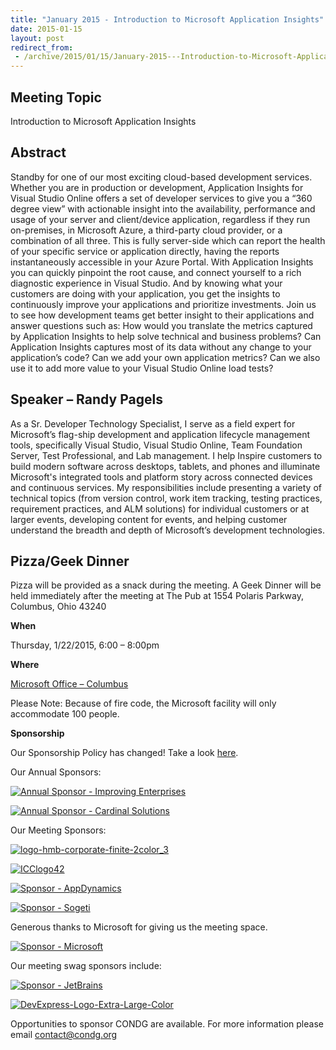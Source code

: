 ```yaml
---
title: "January 2015 - Introduction to Microsoft Application Insights"
date: 2015-01-15
layout: post
redirect_from:
 - /archive/2015/01/15/January-2015---Introduction-to-Microsoft-Application-Insights.aspx
---
```


## Meeting Topic

Introduction to Microsoft Application Insights

## Abstract

Standby for one of our most exciting cloud-based development services. Whether you are in production or development, Application Insights for Visual Studio Online offers a set of developer services to give you a “360 degree view” with actionable insight into the availability, performance and usage of your server and client/device application, regardless if they run on-premises, in Microsoft Azure, a third-party cloud provider, or a combination of all three. This is fully server-side which can report the health of your specific service or application directly, having the reports instantaneously accessible in your Azure Portal. With Application Insights you can quickly pinpoint the root cause, and connect yourself to a rich diagnostic experience in Visual Studio. And by knowing what your customers are doing with your application, you get the insights to continuously improve your applications and prioritize investments. Join us to see how development teams get better insight to their applications and answer questions such as: How would you translate the metrics captured by Application Insights to help solve technical and business problems? Can Application Insights captures most of its data without any change to your application’s code? Can we add your own application metrics? Can we also use it to add more value to your Visual Studio Online load tests?

## Speaker – Randy Pagels

As a Sr. Developer Technology Specialist, I serve as a field expert for Microsoft’s flag-ship development and application lifecycle management tools, specifically Visual Studio, Visual Studio Online, Team Foundation Server, Test Professional, and Lab management. I help Inspire customers to build modern software across desktops, tablets, and phones and illuminate Microsoft's integrated tools and platform story across connected devices and continuous services. My responsibilities include presenting a variety of technical topics (from version control, work item tracking, testing practices, requirement practices, and ALM solutions) for individual customers or at larger events, developing content for events, and helping customer understand the breadth and depth of Microsoft’s development technologies.

## Pizza/Geek Dinner

Pizza will be provided as a snack during the meeting. A Geek Dinner will be held immediately after the meeting at The Pub at 1554 Polaris Parkway,      
Columbus, Ohio 43240

**When**

Thursday, 1/22/2015, 6:00 – 8:00pm

**Where**

[Microsoft Office – Columbus](http://maps.google.com/maps?f=q&amp;hl=en&amp;q=8800+Lyra+Dr.+Columbus,+OH+43240&amp;om=1)

Please Note: Because of fire code, the Microsoft facility will only accommodate 100 people.

**Sponsorship**

Our Sponsorship Policy has changed! Take a look [here](http://www.condg.org/documents/Sponsorship%20Policy.pdf).

Our Annual Sponsors:

[![Annual Sponsor - Improving Enterprises](http://condg.org/images/condg_org/Windows-Live-Writer/January-2013-Meeting-Announcement--_DBCD/clip_image0013_836cae65-6416-43f8-9634-cdf52c5f00a8.jpg "Annual Sponsor - Improving Enterprises")](http://www.improvingenterprises.com)

[![Annual Sponsor - Cardinal Solutions](http://condg.org/images/condg_org/Windows-Live-Writer/April-2013-Meeting-Announcement---MSMQ-a_B4CC/cardinal_color_tagline3_aa7a59d8-6af9-4071-a3c6-715999b671b0.jpg "Annual Sponsor - Cardinal Solutions")](http://www.cardinalsolutions.com)

Our Meeting Sponsors:

[![logo-hmb-corporate-finite-2color_3](http://condg.org/images/condg_org/WindowsLiveWriter/May2014MeetingAnnouncementRepositoryandS_123F5/logo-hmb-corporate-finite-2color_3_3.png "logo-hmb-corporate-finite-2color_3")](http://hmbnet.com)

[![ICClogo42](http://condg.org/images/condg_org/Windows-Live-Writer/February-2014-Meeting-Announcement_A431/ICClogo42_b3b8e796-874f-470b-b51a-669d5d2dcef0.jpg "ICClogo42")](http://www.icctechnology.com/)

[![Sponsor - AppDynamics](http://condg.org/images/condg_org/Windows-Live-Writer/January-2013-Meeting-Announcement--_DBCD/clip_image0053_2dcab694-3305-4217-bd01-3197dce29f31.png "Sponsor - AppDynamics")](http://www.appdynamics.com)

[![Sponsor - Sogeti](http://condg.org/images/condg_org/Windows-Live-Writer/January-2013-Meeting-Announcement--_DBCD/sogeticolor_small_thumb.gif "Sponsor - Sogeti")](http://us.sogeti.com)

Generous thanks to Microsoft for giving us the meeting space.

[![Sponsor - Microsoft](http://condg.org/images/condg_org/Windows-Live-Writer/January-2013-Meeting-Announcement--_DBCD/clip_image0063_017112b5-ebbc-4d6b-9105-9a99563d1af4.png "Sponsor - Microsoft")](http://www.microsoft.com)

Our meeting swag sponsors include:

[![Sponsor - JetBrains](http://condg.org/images/condg_org/Windows-Live-Writer/January-2013-Meeting-Announcement--_DBCD/clip_image0073_813519ba-ec40-4014-b290-0f59941c9ad2.gif "Sponsor - JetBrains")](http://www.jetbrains.com/)

[![DevExpress-Logo-Extra-Large-Color](http://condg.org/images/condg_org/WindowsLiveWriter/May2014MeetingAnnouncementRepositoryandS_123F5/DevExpress-Logo-Extra-Large-Color_thumb.png "DevExpress-Logo-Extra-Large-Color")](http://condg.org/images/condg_org/WindowsLiveWriter/May2014MeetingAnnouncementRepositoryandS_123F5/DevExpress-Logo-Extra-Large-Color_2.png)

Opportunities to sponsor CONDG are available. For more information please email [contact@condg.org](mailto:contact@condg.org)
